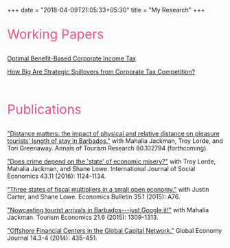 +++
date = "2018-04-09T21:05:33+05:30"
title = "My Research"
+++

<p style="color:#ef5285;font-size:30px;"> Working Papers</p>
<a href="/myresearch/documents/opttax.pdf" target="_blank">Optimal Benefit-Based Corporate Income Tax</a>  <br>

<a href="/myresearch/documents/taxcomp.pdf" target="_blank">How Big Are Strategic Spillovers from Corporate Tax Competition?</a>  <br>

<br>
<p style="color:#ef5285;font-size:30px;"> Publications </p>
<a href="https://www.sciencedirect.com/science/article/pii/S0160738319301513" target="_blank">"Distance matters: the impact of physical and relative distance on pleasure tourists' length of stay in Barbados."</a> with Mahalia Jackman, Troy Lorde, and Tori Greenaway.  Annals of Tourism Research 80.102794 (forthcoming).

<a href="https://www.emerald.com/insight/content/doi/10.1108/IJSE-03-2015-0047/full/html" target="_blank">"Does crime depend on the 'state' of economic misery?"</a>  with Troy Lorde, Mahalia Jackman, and Shane Lowe.  International Journal of Social Economics 43.11 (2016): 1124-1134.

<a href="http://www.accessecon.com/Pubs/EB/2015/Volume35/EB-15-V35-I1-P76.pdf" target="_blank">"Three states of fiscal multipliers in a small open economy."</a> with Justin Carter, and Shane Lowe.  Economics Bulletin 35.1 (2015): A76. 

<a href="https://journals.sagepub.com/doi/10.5367/te.2014.0402" target="_blank">"Nowcasting tourist arrivals in Barbados---just Google it!"</a> with Mahalia Jackman.  Tourism Economics 21.6 (2015): 1309-1313.

<a href="https://doi.org/10.1515/gej-2013-0059" target="_blank">"Offshore Financial Centers in the Global Capital Network."</a> Global Economy Journal 14.3-4 (2014): 435-451.